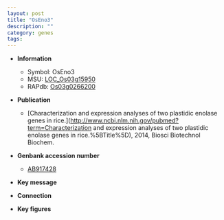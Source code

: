 ```yaml
---
layout: post
title: "OsEno3"
description: ""
category: genes
tags: 
---
```


* **Information**  
    + Symbol: OsEno3  
    + MSU: [LOC_Os03g15950](http://rice.plantbiology.msu.edu/cgi-bin/ORF_infopage.cgi?orf=LOC_Os03g15950)  
    + RAPdb: [Os03g0266200](http://rapdb.dna.affrc.go.jp/viewer/gbrowse_details/irgsp1?name=Os03g0266200)  

* **Publication**  
    + [Characterization and expression analyses of two plastidic enolase genes in rice.](http://www.ncbi.nlm.nih.gov/pubmed?term=Characterization and expression analyses of two plastidic enolase genes in rice.%5BTitle%5D), 2014, Biosci Biotechnol Biochem.

* **Genbank accession number**  
    + [AB917428](http://www.ncbi.nlm.nih.gov/nuccore/AB917428)

* **Key message**  

* **Connection**  

* **Key figures**  


